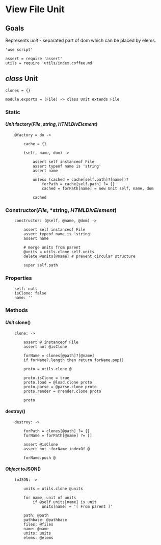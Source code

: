 View File Unit
==============

Goals
-----

Represents *unit* - separated part of dom which can be placed by elems.

	'use script'

	assert = require 'assert'
	utils = require 'utils/index.coffee.md'

*class* Unit
------------

	clones = {}

	module.exports = (File) -> class Unit extends File

### Static

#### *Unit* factory(*File*, *string*, *HTMLDivElement*)

		@factory = do ->

			cache = {}

			(self, name, dom) ->

				assert self instanceof File
				assert typeof name is 'string'
				assert name

				unless (cached = cache[self.path]?[name])?
					forPath = cache[self.path] ?= {}
					cached = forPath[name] = new Unit self, name, dom

				cached

### Constructor(*File*, *string, *HTMLDivElement*)

		constructor: (@self, @name, @dom) ->

			assert self instanceof File
			assert typeof name is 'string'
			assert name

			# merge units from parent
			@units = utils.clone self.units
			delete @units[@name] # prevent circular structure

			super self.path

### Properties

		self: null
		isClone: false
		name: ''

### Methods

#### *Unit* clone()

		clone: ->

			assert @ instanceof File
			assert not @isClone

			forName = clones[@path]?[@name]
			if forName?.length then return forName.pop() 

			proto = utils.clone @

			proto.isClone = true
			proto.load = @load.clone proto
			proto.parse = @parse.clone proto
			proto.render = @render.clone proto

			proto

#### destroy()

		destroy: ->

			forPath = clones[@path] ?= {}
			forName = forPath[@name] ?= []

			assert @isClone
			assert not ~forName.indexOf @

			forName.push @

#### *Object* toJSON()

		toJSON: ->

			units = utils.clone @units

			for name, unit of units
				if @self.units[name] is unit
					units[name] = '[ From parent ]'

			path: @path
			pathbase: @pathbase
			files: @files
			name: @name
			units: units
			elems: @elems